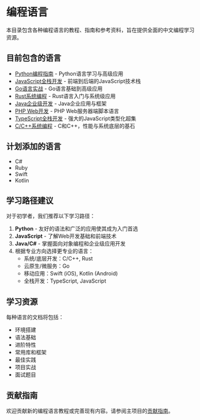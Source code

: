 # 编程语言

本目录包含各种编程语言的教程、指南和参考资料，旨在提供全面的中文编程学习资源。

## 目前包含的语言

- [Python编程指南](python/README.md) - Python语言学习与高级应用
- [JavaScript全栈开发](javascript/README.md) - 前端到后端的JavaScript技术栈
- [Go语言实战](go/README.md) - Go语言基础到高级应用
- [Rust系统编程](rust/README.md) - Rust语言入门与系统级应用
- [Java企业级开发](java/README.md) - Java企业应用与框架
- [PHP Web开发](php/README.md) - PHP Web服务器端脚本语言
- [TypeScript全栈开发](typescript/README.md) - 强大的JavaScript类型化超集
- [C/C++系统编程](c-cpp/README.md) - C和C++，性能与系统底层的基石

## 计划添加的语言

- C#
- Ruby
- Swift
- Kotlin

## 学习路径建议

对于初学者，我们推荐以下学习路径：

1. **Python** - 友好的语法和广泛的应用使其成为入门首选
2. **JavaScript** - 了解Web开发基础和前端技术
3. **Java/C#** - 掌握面向对象编程和企业级应用开发
4. 根据专业方向选择更专业的语言：
   - 系统/底层开发：C/C++, Rust
   - 云原生/微服务：Go
   - 移动应用：Swift (iOS), Kotlin (Android)
   - 全栈开发：TypeScript, JavaScript

## 学习资源

每种语言的文档将包括：

- 环境搭建
- 语法基础
- 进阶特性
- 常用库和框架
- 最佳实践
- 项目实战
- 面试题目

## 贡献指南

欢迎贡献新的编程语言教程或完善现有内容。请参阅主项目的[贡献指南](../../CONTRIBUTING.md)。 